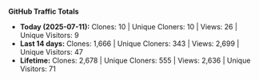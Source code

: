 
**GitHub Traffic Totals**

- **Today (2025-07-11):** Clones: 10 | Unique Cloners: 10 | Views: 26 | Unique Visitors: 9
- **Last 14 days:** Clones: 1,666 | Unique Cloners: 343 | Views: 2,699 | Unique Visitors: 47
- **Lifetime:** Clones: 2,678 | Unique Cloners: 555 | Views: 2,636 | Unique Visitors: 71
